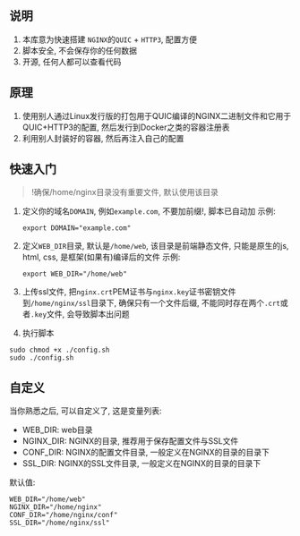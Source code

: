 ## 说明

1. 本库意为快速搭建 `NGINX`的`QUIC` + `HTTP3`, 配置方便
2. 脚本安全, 不会保存你的任何数据
3. 开源, 任何人都可以查看代码

## 原理

1. 使用别人通过Linux发行版的打包用于QUIC编译的NGINX二进制文件和它用于QUIC+HTTP3的配置, 然后发行到Docker之类的容器注册表
2. 利用别人封装好的容器, 然后再注入自己的配置

## 快速入门

> !确保/home/nginx目录没有重要文件, 默认使用该目录

1. 定义你的域名`DOMAIN`, 例如`example.com`, 不要加前缀!, 脚本已自动加
   示例:
   ```shell
   export DOMAIN="example.com"
   ```

2. 定义`WEB_DIR`目录, 默认是`/home/web`, 该目录是前端静态文件, 只能是原生的js, html, css, 是框架(如果有)编译后的文件
   示例:
   ```shell
   export WEB_DIR="/home/web"
   ```

3. 上传ssl文件, 把`nginx.crt`PEM证书与`nginx.key`证书密钥文件到`/home/nginx/ssl`目录下, 确保只有一个文件后缀,
   不能同时存在两个`.crt`或者`.key`文件, 会导致脚本出问题

4. 执行脚本

```shell
sudo chmod +x ./config.sh
sudo ./config.sh
```

## 自定义

当你熟悉之后, 可以自定义了, 这是变量列表:

- WEB_DIR: web目录
- NGINX_DIR: NGINX的目录, 推荐用于保存配置文件与SSL文件
- CONF_DIR: NGINX的配置文件目录, 一般定义在NGINX的目录的目录下
- SSL_DIR: NGINX的SSL文件目录, 一般定义在NGINX的目录的目录下

默认值:

```shell
WEB_DIR="/home/web"
NGINX_DIR="/home/nginx"
CONF_DIR="/home/nginx/conf"
SSL_DIR="/home/nginx/ssl"
```
